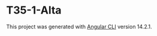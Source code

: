 # T35-1-Alta

This project was generated with [Angular CLI](https://github.com/angular/angular-cli) version 14.2.1.
